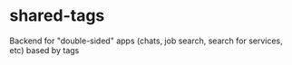 # shared-tags
Backend for "double-sided" apps (chats, job search, search for services, etc) based by tags

